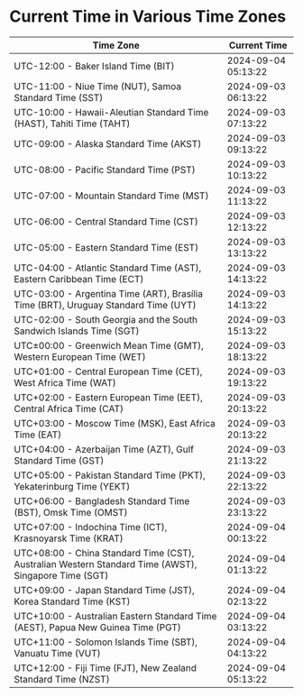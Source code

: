 # Current Time in Various Time Zones

| Time Zone | Current Time |
|-----------|--------------|
| UTC-12:00 - Baker Island Time (BIT) | 2024-09-04 05:13:22 |
| UTC-11:00 - Niue Time (NUT), Samoa Standard Time (SST) | 2024-09-03 06:13:22 |
| UTC-10:00 - Hawaii-Aleutian Standard Time (HAST), Tahiti Time (TAHT) | 2024-09-03 07:13:22 |
| UTC-09:00 - Alaska Standard Time (AKST) | 2024-09-03 09:13:22 |
| UTC-08:00 - Pacific Standard Time (PST) | 2024-09-03 10:13:22 |
| UTC-07:00 - Mountain Standard Time (MST) | 2024-09-03 11:13:22 |
| UTC-06:00 - Central Standard Time (CST) | 2024-09-03 12:13:22 |
| UTC-05:00 - Eastern Standard Time (EST) | 2024-09-03 13:13:22 |
| UTC-04:00 - Atlantic Standard Time (AST), Eastern Caribbean Time (ECT) | 2024-09-03 14:13:22 |
| UTC-03:00 - Argentina Time (ART), Brasília Time (BRT), Uruguay Standard Time (UYT) | 2024-09-03 14:13:22 |
| UTC-02:00 - South Georgia and the South Sandwich Islands Time (SGT) | 2024-09-03 15:13:22 |
| UTC±00:00 - Greenwich Mean Time (GMT), Western European Time (WET) | 2024-09-03 18:13:22 |
| UTC+01:00 - Central European Time (CET), West Africa Time (WAT) | 2024-09-03 19:13:22 |
| UTC+02:00 - Eastern European Time (EET), Central Africa Time (CAT) | 2024-09-03 20:13:22 |
| UTC+03:00 - Moscow Time (MSK), East Africa Time (EAT) | 2024-09-03 20:13:22 |
| UTC+04:00 - Azerbaijan Time (AZT), Gulf Standard Time (GST) | 2024-09-03 21:13:22 |
| UTC+05:00 - Pakistan Standard Time (PKT), Yekaterinburg Time (YEKT) | 2024-09-03 22:13:22 |
| UTC+06:00 - Bangladesh Standard Time (BST), Omsk Time (OMST) | 2024-09-03 23:13:22 |
| UTC+07:00 - Indochina Time (ICT), Krasnoyarsk Time (KRAT) | 2024-09-04 00:13:22 |
| UTC+08:00 - China Standard Time (CST), Australian Western Standard Time (AWST), Singapore Time (SGT) | 2024-09-04 01:13:22 |
| UTC+09:00 - Japan Standard Time (JST), Korea Standard Time (KST) | 2024-09-04 02:13:22 |
| UTC+10:00 - Australian Eastern Standard Time (AEST), Papua New Guinea Time (PGT) | 2024-09-04 03:13:22 |
| UTC+11:00 - Solomon Islands Time (SBT), Vanuatu Time (VUT) | 2024-09-04 04:13:22 |
| UTC+12:00 - Fiji Time (FJT), New Zealand Standard Time (NZST) | 2024-09-04 05:13:22 |
